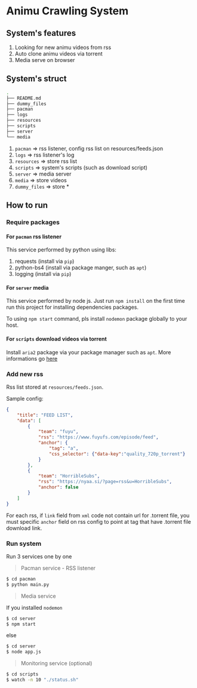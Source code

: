 # Animu Crawling System

## System's features

1. Looking for new animu videos from rss
2. Auto clone animu videos via torrent
3. Media serve on browser

## System's struct

```bash
.
├── README.md
├── dummy_files
├── pacman
├── logs
├── resources
├── scripts
├── server   
└── media
```

1. `pacman`       => rss listener, config rss list on resources/feeds.json
2. `logs`         => rss listener's log
3. `resources`    => store rss list
4. `scripts`      => system's scripts (such as download script)
5. `server`       => media server
6. `media`        => store videos
7. `dummy_files`  => store *

## How to run

### Require packages

#### For `pacman` rss listener

This service performed by python using libs:

1. requests (install via `pip`)
2. python-bs4 (install via package manger, such as `apt`)
3. logging (install via `pip`)

#### For `server` media

This service performed by node js. Just run `npm install` on the first time run this project for installing dependencies packages.

To using `npm start` command, pls install `nodemon` package globally to your host.

#### For `scripts` download videos via torrent

Install `aria2` package via your package manager such as `apt`. More informations go [here](https://aria2.github.io/)

### Add new rss

Rss list stored at `resources/feeds.json`.

Sample config:

```json
{
    "title": "FEED LIST",
    "data": [
        {
            "team": "fuyu",
            "rss": "https://www.fuyufs.com/episode/feed",
            "anchor": {
                "tag": "a",
                "css_selector": {"data-key":"quality_720p_torrent"}
            }
        },
        {
            "team": "HorribleSubs",
            "rss": "https://nyaa.si/?page=rss&u=HorribleSubs",
            "anchor": false
        }
    ]
}
```

For each rss, if `link` field from `xml` code not contain url for .torrent file, you must specific `anchor` field on rss config to point at tag that have .torrent file download link.

### Run system

Run 3 services one by one

> Pacman service - RSS listener

```bash
$ cd pacman
$ python main.py
```

>  Media service

If you installed `nodemon`

```bash
$ cd server
$ npm start
```

else

```bash
$ cd server
$ node app.js
```

> Monitoring service (optional)

```bash
$ cd scripts
$ watch -n 10 "./status.sh"
```